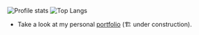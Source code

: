 
![Profile stats](https://github-readme-stats.vercel.app/api?username=GiuseppeTG&&show_icons=true&title_color=ffffff&icon_color=bb2acf&text_color=daf7dc&bg_color=151515)
![Top Langs](https://github-readme-stats.vercel.app/api/top-langs/?username=GiuseppeTG&&show_icons=true&title_color=ffffff&icon_color=bb2acf&text_color=daf7dc&bg_color=151515)



-  Take a look at my personal [portfolio](https://github.com/GiuseppeTG) (🏗️ under construction).

